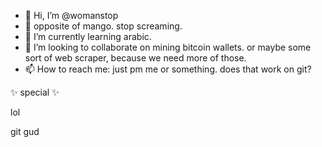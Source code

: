 - 👋 Hi, I’m @womanstop
- 👀 opposite of mango. stop screaming.
- 🌱 I’m currently learning arabic.
- 💞️ I’m looking to collaborate on mining bitcoin wallets. or maybe some sort of web scraper, because we need more of those.
- 📫 How to reach me: just pm me or something. does that work on git?

✨ special ✨

lol

git gud

